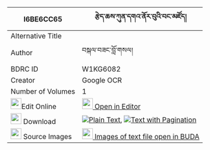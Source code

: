 |I6BE6CC65|རྩེད་ཆས་ཀུན་དགའ་ནོར་བུའི་བང་མཛོད། 
| --- | --- 
|Alternative Title |
|Author| བསྐལ་བཟང་བློ་གསལ།
|BDRC ID | W1KG6082
|Creator | Google OCR
|Number of Volumes| 1
|<img width="25" src="https://img.icons8.com/color/25/000000/edit-property.png">Edit Online| [<img width="25" src="https://avatars.githubusercontent.com/u/45091458?s=200&v=4"> Open in Editor](http://editor.openpecha.org/I6BE6CC65)
|<img width="25" src="https://img.icons8.com/fluent/48/000000/download-2.png"/>  Download | [![](https://img.icons8.com/color/20/000000/txt.png)Plain Text](https://github.com/Openpecha/I6BE6CC65/releases/download/v1/tseche_kunga_norbu_i_bangdzo_plain_I6BE6CC65.zip), [![](https://img.icons8.com/color/20/000000/txt.png)Text with Pagination](https://github.com/Openpecha/I6BE6CC65/releases/download/v1/tseche_kunga_norbu_i_bangdzo_pages_I6BE6CC65.zip)
|<img width="25" src="https://img.icons8.com/plasticine/100/000000/pictures-folder.png"/>  Source Images | [<img width="25" src="https://library.bdrc.io/icons/BUDA-small.svg"> Images of text file open in BUDA](https://library.bdrc.io/show/bdr:W1KG6082)